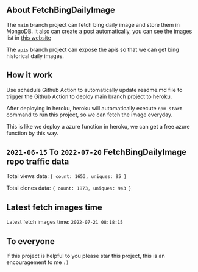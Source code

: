 ## About FetchBingDailyImage

The `main` branch project can fetch bing daily image and store them in MongoDB.
It also can create a post automatically, you can see the images list in [this website](https://oursalbum.netlify.app)

The `apis` branch project can expose the apis so that we can get bing historical daily images.

## How it work

Use schedule Github Action to automatically update readme.md file to trigger the Github Action to deploy main branch project to heroku.

After deploying in heroku, heroku will automatically execute `npm start` command to run this project, so we can fetch the image everyday.

This is like we deploy a azure function in heroku, we can get a free azure function by this way.

## `2021-06-15` To `2022-07-20` FetchBingDailyImage repo traffic data

Total views data: `{ count: 1653, uniques: 95 }`

Total clones data: `{ count: 1873, uniques: 943 }`

## Latest fetch images time

Latest fetch images time: `2022-07-21 08:18:15`

## To everyone

If this project is helpful to you please star this project, this is an encouragement to me `:)`




